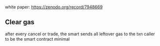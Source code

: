 white paper: https://zenodo.org/record/7948669

## Clear gas
after every cancel or trade, the smart sends all leftover gas to the txn caller to be the smart contract minimal
